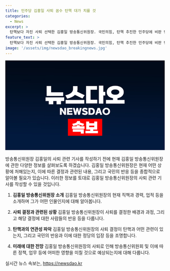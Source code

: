 ```yaml
---
title: 민주당 김홍일 사퇴 꼼수 탄핵 대가 치를 것
categories:
  - News
excerpt: >
  탄핵보다 자진 사퇴 선택한 김홍일 방송통신위원장. 국민의힘, 탄핵 추진한 민주당에 비판 탄핵 남발의 대가는 되돌아올 것 주장. 방통위 기능 마비 최소화를 위해 자진 사퇴 결정. 민주당에 대한 꼼수 탄핵 비판하며, 국정을 마비시키려는 횡포라 주장. 탄핵소추안 보고 직전 국회 사퇴 결정, 헌법재판소 결정까지 방통위 업무 중단을 피하려는 것.
feature_text: >
  탄핵보다 자진 사퇴 선택한 김홍일 방송통신위원장. 국민의힘, 탄핵 추진한 민주당에 비판 탄핵 남발의 대가는 되돌아올 것 주장. 방통위 기능 마비 최소화를 위해 자진 사퇴 결정. 민주당에 대한 꼼수 탄핵 비판하며, 국정을 마비시키려는 횡포라 주장. 탄핵소추안 보고 직전 국회 사퇴 결정, 헌법재판소 결정까지 방통위 업무 중단을 피하려는 것.
image: '/assets/img/newsdao_breakingnews.jpg'
---
```


<p><img src="/assets/img/newsdao_breakingnews.jpg" alt="flaretime 속보" /></p>

<p>방송통신위원장 김홍일의 사퇴 관련 기사를 작성하기 전에 현재 김홍일 방송통신위원장에 관한 다양한 정보를 살펴보도록 하겠습니다.
김홍일 방송통신위원장은 현재 어떤 상황에 처해있는지, 이에 따른 결정과 관련된 내용, 그리고 국민의 반응 등을 종합적으로 알아볼 필요가 있습니다. 이러한 정보를 토대로 김홍일 방송통신위원장의 사퇴 관련 기사를 작성할 수 있을 것입니다.</p>

<ol>
<li><p><strong>김홍일 방송통신위원장 소개</strong>
김홍일 방송통신위원장의 현재 직책과 경력, 업적 등을 소개하며 그가 어떤 인물인지에 대해 알아봅니다.</p></li>
<li><p><strong>사퇴 결정과 관련된 상황</strong>
김홍일 방송통신위원장이 사퇴를 결정한 배경과 과정, 그리고 해당 결정에 대한 사람들의 반응 등을 다룹니다.</p></li>
<li><p><strong>탄핵과의 연관성 파악</strong>
김홍일 방송통신위원장의 사퇴 결정이 탄핵과 어떤 관련이 있는지, 그리고 국민의 반응과 이에 대한 정당의 입장 등을 조명합니다.</p></li>
<li><p><strong>미래에 대한 전망</strong>
김홍일 방송통신위원장의 사퇴로 인해 방송통신위원회 및 이에 따른 정책, 업무 등에 어떠한 영향을 미칠 것으로 예상되는지에 대해 다룹니다.</p></li>
</ol>
실시간 뉴스 속보는, <a href="https://newsdao.kr" rel="dofollow">https://newsdao.kr</a>


